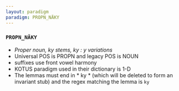 ```yaml
---
layout: paradigm
paradigm: PROPN_NÄKY
---
```

### ` PROPN_NÄKY `

* _Proper noun, ky stems, ky : y variations_
* Universal POS is PROPN and legacy POS is NOUN
* suffixes use front vowel harmony
* KOTUS paradigm used in their dictionary is 1-D
* The lemmas must end in * ky * (which will be deleted to form an invariant stub) and the regex matching the lemma is ` ky `
